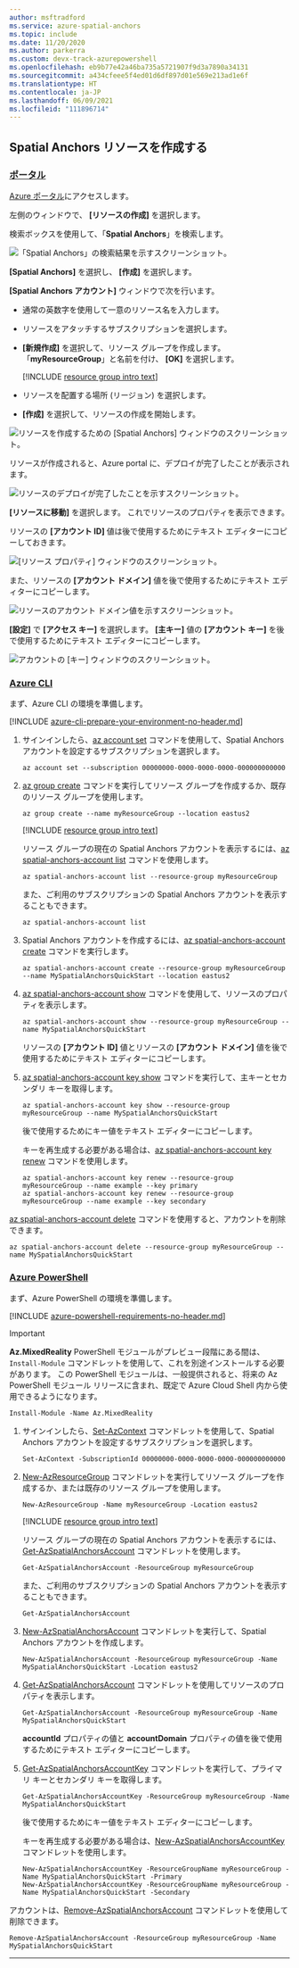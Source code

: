 ```yaml
---
author: msftradford
ms.service: azure-spatial-anchors
ms.topic: include
ms.date: 11/20/2020
ms.author: parkerra
ms.custom: devx-track-azurepowershell
ms.openlocfilehash: eb9b77e42a46ba735a5721907f9d3a7890a34131
ms.sourcegitcommit: a434cfeee5f4ed01d6df897d01e569e213ad1e6f
ms.translationtype: HT
ms.contentlocale: ja-JP
ms.lasthandoff: 06/09/2021
ms.locfileid: "111896714"
---
```

## <a name="create-a-spatial-anchors-resource"></a>Spatial Anchors リソースを作成する

### <a name="portal"></a>[ポータル](#tab/azure-portal)

<a href="https://portal.azure.com" target="_blank">Azure ポータル</a>にアクセスします。

左側のウィンドウで、 **[リソースの作成]** を選択します。

検索ボックスを使用して、「**Spatial Anchors**」を検索します。

![「Spatial Anchors」の検索結果を示すスクリーンショット。](./media/spatial-anchors-get-started-create-resource/portal-search.png)

**[Spatial Anchors]** を選択し、 **[作成]** を選択します。

**[Spatial Anchors アカウント]** ウィンドウで次を行います。

* 通常の英数字を使用して一意のリソース名を入力します。
* リソースをアタッチするサブスクリプションを選択します。
* **[新規作成]** を選択して、リソース グループを作成します。 「**myResourceGroup**」と名前を付け、 **[OK]** を選択します。

  [!INCLUDE [resource group intro text](resource-group.md)]

* リソースを配置する場所 (リージョン) を選択します。
* **[作成]** を選択して、リソースの作成を開始します。

![リソースを作成するための [Spatial Anchors] ウィンドウのスクリーンショット。](./media/spatial-anchors-get-started-create-resource/create-resource-form.png)

リソースが作成されると、Azure portal に、デプロイが完了したことが表示されます。

![リソースのデプロイが完了したことを示すスクリーンショット。](./media/spatial-anchors-get-started-create-resource/deployment-complete.png)

**[リソースに移動]** を選択します。 これでリソースのプロパティを表示できます。

リソースの **[アカウント ID]** 値は後で使用するためにテキスト エディターにコピーしておきます。

![[リソース プロパティ] ウィンドウのスクリーンショット。](./media/spatial-anchors-get-started-create-resource/view-resource-accountid.png)

また、リソースの **[アカウント ドメイン]** 値を後で使用するためにテキスト エディターにコピーします。

![リソースのアカウント ドメイン値を示すスクリーンショット。](./media/spatial-anchors-get-started-create-resource/view-resource-domain.png)

**[設定]** で **[アクセス キー]** を選択します。 **[主キー]** 値の **[アカウント キー]** を後で使用するためにテキスト エディターにコピーします。

![アカウントの [キー] ウィンドウのスクリーンショット。](./media/spatial-anchors-get-started-create-resource/view-account-key.png)

### <a name="azure-cli"></a>[Azure CLI](#tab/azure-cli)

まず、Azure CLI の環境を準備します。

[!INCLUDE [azure-cli-prepare-your-environment-no-header.md](azure-cli-prepare-your-environment-no-header.md)]

1. サインインしたら、[az account set](/cli/azure/account#az_account_set) コマンドを使用して、Spatial Anchors アカウントを設定するサブスクリプションを選択します。

   ```azurecli
   az account set --subscription 00000000-0000-0000-0000-000000000000
   ```

1. [az group create](/cli/azure/group#az_group_create) コマンドを実行してリソース グループを作成するか、既存のリソース グループを使用します。

   ```azurecli
   az group create --name myResourceGroup --location eastus2
   ```

   [!INCLUDE [resource group intro text](resource-group.md)]

   リソース グループの現在の Spatial Anchors アカウントを表示するには、[az spatial-anchors-account list](/cli/azure/spatial-anchors-account#az_spatial_anchors_account_list) コマンドを使用します。

   ```azurecli
   az spatial-anchors-account list --resource-group myResourceGroup
   ```

   また、ご利用のサブスクリプションの Spatial Anchors アカウントを表示することもできます。

   ```azurecli
   az spatial-anchors-account list
   ```

1. Spatial Anchors アカウントを作成するには、[az spatial-anchors-account create](/cli/azure/spatial-anchors-account#az_spatial_anchors_account_create) コマンドを実行します。

   ```azurecli
   az spatial-anchors-account create --resource-group myResourceGroup --name MySpatialAnchorsQuickStart --location eastus2
   ```

1. [az spatial-anchors-account show](/cli/azure/spatial-anchors-account#az_spatial_anchors_account_show) コマンドを使用して、リソースのプロパティを表示します。

   ```azurecli
   az spatial-anchors-account show --resource-group myResourceGroup --name MySpatialAnchorsQuickStart
   ```

   リソースの **[アカウント ID]** 値とリソースの **[アカウント ドメイン]** 値を後で使用するためにテキスト エディターにコピーします。

1. [az spatial-anchors-account key show](/cli/azure/spatial-anchors-account/key#az_spatial_anchors_account_key_show) コマンドを実行して、主キーとセカンダリ キーを取得します。

   ```azurecli
   az spatial-anchors-account key show --resource-group myResourceGroup --name MySpatialAnchorsQuickStart
   ```

   後で使用するためにキー値をテキスト エディターにコピーします。

   キーを再生成する必要がある場合は、[az spatial-anchors-account key renew](/cli/azure/spatial-anchors-account/key#az_spatial_anchors_account_key_renew) コマンドを使用します。

   ```azurecli
   az spatial-anchors-account key renew --resource-group myResourceGroup --name example --key primary
   az spatial-anchors-account key renew --resource-group myResourceGroup --name example --key secondary
   ```

[az spatial-anchors-account delete](/cli/azure/spatial-anchors-account#az_spatial_anchors_account_delete) コマンドを使用すると、アカウントを削除できます。

```azurecli
az spatial-anchors-account delete --resource-group myResourceGroup --name MySpatialAnchorsQuickStart
```

### <a name="azure-powershell"></a>[Azure PowerShell](#tab/azure-powershell)

まず、Azure PowerShell の環境を準備します。

[!INCLUDE [azure-powershell-requirements-no-header.md](azure-powershell-requirements-no-header.md)]

> [!IMPORTANT]
> **Az.MixedReality** PowerShell モジュールがプレビュー段階にある間は、`Install-Module` コマンドレットを使用して、これを別途インストールする必要があります。 この PowerShell モジュールは、一般提供されると、将来の Az PowerShell モジュール リリースに含まれ、既定で Azure Cloud Shell 内から使用できるようになります。

```azurepowershell-interactive
Install-Module -Name Az.MixedReality
```

1. サインインしたら、[Set-AzContext](/powershell/module/az.accounts/set-azcontext) コマンドレットを使用して、Spatial Anchors アカウントを設定するサブスクリプションを選択します。

   ```azurepowershell-interactive
   Set-AzContext -SubscriptionId 00000000-0000-0000-0000-000000000000
   ```

1. [New-AzResourceGroup](/powershell/module/az.resources/new-azresourcegroup) コマンドレットを実行してリソース グループを作成するか、または既存のリソース グループを使用します。

   ```azurepowershell-interactive
   New-AzResourceGroup -Name myResourceGroup -Location eastus2
   ```

   [!INCLUDE [resource group intro text](resource-group.md)]

   リソース グループの現在の Spatial Anchors アカウントを表示するには、[Get-AzSpatialAnchorsAccount](/powershell/module/az.mixedreality/get-azspatialanchorsaccount) コマンドレットを使用します。

   ```azurepowershell-interactive
   Get-AzSpatialAnchorsAccount -ResourceGroup myResourceGroup
   ```

   また、ご利用のサブスクリプションの Spatial Anchors アカウントを表示することもできます。

   ```azurepowershell-interactive
   Get-AzSpatialAnchorsAccount
   ```

1. [New-AzSpatialAnchorsAccount](/powershell/module/az.mixedreality/new-azspatialanchorsaccount) コマンドレットを実行して、Spatial Anchors アカウントを作成します。

   ```azurepowershell-interactive
   New-AzSpatialAnchorsAccount -ResourceGroup myResourceGroup -Name MySpatialAnchorsQuickStart -Location eastus2
   ```

1. [Get-AzSpatialAnchorsAccount](/powershell/module/az.mixedreality/get-azspatialanchorsaccount) コマンドレットを使用してリソースのプロパティを表示します。

   ```azurepowershell-interactive
   Get-AzSpatialAnchorsAccount -ResourceGroup myResourceGroup -Name MySpatialAnchorsQuickStart
   ```

   **accountId** プロパティの値と **accountDomain** プロパティの値を後で使用するためにテキスト エディターにコピーします。

1. [Get-AzSpatialAnchorsAccountKey](/powershell/module/az.mixedreality/get-azspatialanchorsaccountkey) コマンドレットを実行して、プライマリ キーとセカンダリ キーを取得します。

   ```azurepowershell-interactive
   Get-AzSpatialAnchorsAccountKey -ResourceGroup myResourceGroup -Name MySpatialAnchorsQuickStart
   ```

   後で使用するためにキー値をテキスト エディターにコピーします。

   キーを再生成する必要がある場合は、[New-AzSpatialAnchorsAccountKey](/powershell/module/az.mixedreality/new-azspatialanchorsaccountkey) コマンドレットを使用します。

   ```azurepowershell-interactive
   New-AzSpatialAnchorsAccountKey -ResourceGroupName myResourceGroup -Name MySpatialAnchorsQuickStart -Primary
   New-AzSpatialAnchorsAccountKey -ResourceGroupName myResourceGroup -Name MySpatialAnchorsQuickStart -Secondary
   ```

アカウントは、[Remove-AzSpatialAnchorsAccount](/powershell/module/az.mixedreality/remove-azspatialanchorsaccount) コマンドレットを使用して削除できます。

```azurepowershell-interactive
Remove-AzSpatialAnchorsAccount -ResourceGroup myResourceGroup -Name MySpatialAnchorsQuickStart
```

---
